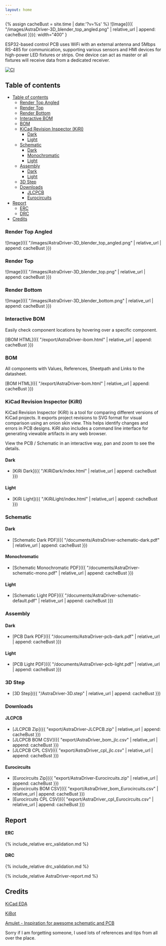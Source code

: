 ```yaml
---
layout: home
---
```


{% assign cacheBust = site.time | date:'?v=%s' %}
![Image]({{ "/images/AstraDriver-3D_blender_top_angled.png" | relative_url | append: cacheBust }}){: width="400" }

ESP32-based control PCB uses WiFi with an external antenna and 5Mbps RS-485
for communication, supporting various sensors and HMI devices for high-power 
LED fixtures or strips. One device can act as master or all fixtures will receive 
data from a dedicated receiver.


[![CI](https://github.com/alexanderp4580/astra-control-pcb/actions/workflows/ci.yml/badge.svg)](https://github.com/alexanderp4580/astra-control-pcb/actions/workflows/ci.yml)
## Table of contents

- [Table of contents](#table-of-contents)
  - [Render Top Angled](#render-top-angled)
  - [Render Top](#render-top)
  - [Render Bottom](#render-bottom)
  - [Interactive BOM](#interactive-bom)
  - [BOM](#bom)
  - [KiCad Revision Inspector (KiRI)](#kicad-revision-inspector-kiri)
    - [Dark](#dark)
    - [Light](#light)
  - [Schematic](#schematic)
    - [Dark](#dark-1)
    - [Monochromatic](#monochromatic)
    - [Light](#light-1)
  - [Assembly](#assembly)
    - [Dark](#dark-2)
    - [Light](#light-2)
  - [3D Step](#3d-step)
  - [Downloads](#downloads)
    - [JLCPCB](#jlcpcb)
    - [Eurocircuits](#eurocircuits)
- [Report](#report)
    - [ERC](#erc)
    - [DRC](#drc)
- [Credits](#credits)

### Render Top Angled

![Image]({{ "/images/AstraDriver-3D_blender_top_angled.png" | relative_url | append: cacheBust }})

### Render Top

![Image]({{ "/images/AstraDriver-3D_blender_top.png" | relative_url | append: cacheBust }})

### Render Bottom

![Image]({{ "/images/AstraDriver-3D_blender_bottom.png" | relative_url | append: cacheBust }})

### Interactive BOM

Easily check component locations by hovering over a specific component.

[IBOM HTML]({{ "/export/AstraDriver-ibom.html" | relative_url | append: cacheBust }})

### BOM

All components with Values, References, Sheetpath and Links to the datasheet.

[BOM HTML]({{ "/export/AstraDriver-bom.html" | relative_url | append: cacheBust }})

### KiCad Revision Inspector (KiRI)

KiCad Revision Inspector (KiRI) is a tool for comparing different versions of KiCad projects. It exports project revisions to SVG format for visual comparison using an onion skin view. This helps identify changes and errors in PCB designs. KiRI also includes a command line interface for generating viewable artifacts in any web browser.

View the PCB / Schematic in an interactive way, pan and zoom to see the details.

#### Dark

- [KiRi Dark]({{ "/KiRiDark/index.html" | relative_url | append: cacheBust }})

#### Light

- [KiRi Light]({{ "/KiRiLight/index.html" | relative_url | append: cacheBust }})

### Schematic

#### Dark

- [Schematic Dark PDF]({{ "/documents/AstraDriver-schematic-dark.pdf" | relative_url | append: cacheBust }})

#### Monochromatic

- [Schematic Monochromatic PDF]({{ "/documents/AstraDriver-schematic-mono.pdf" | relative_url | append: cacheBust }})

#### Light

- [Schematic Light PDF]({{ "/documents/AstraDriver-schematic-default.pdf" | relative_url | append: cacheBust }})

### Assembly

#### Dark

- [PCB Dark PDF]({{ "/documents/AstraDriver-pcb-dark.pdf" | relative_url | append: cacheBust }})

#### Light

- [PCB Light PDF]({{ "/documents/AstraDriver-pcb-light.pdf" | relative_url | append: cacheBust }})

### 3D Step

- [3D Step]({{ "/AstraDriver-3D.step" | relative_url | append: cacheBust }})


### Downloads

#### JLCPCB

- [JLCPCB Zip]({{ "export/AstraDriver-JLCPCB.zip" | relative_url | append: cacheBust }})
- [JLCPCB BOM CSV]({{ "export/AstraDriver_bom_jlc.csv" | relative_url | append: cacheBust }})
- [JLCPCB CPL CSV]({{ "export/AstraDriver_cpl_jlc.csv" | relative_url | append: cacheBust }})

#### Eurocircuits

- [Eurocircuits Zip]({{ "export/AstraDriver-Eurocircuits.zip" | relative_url | append: cacheBust }})
- [Eurocircuits BOM CSV]({{ "export/AstraDriver_bom_Eurocircuits.csv" | relative_url | append: cacheBust }})
- [Eurocircuits CPL CSV]({{ "export/AstraDriver_cpl_Eurocircuits.csv" | relative_url | append: cacheBust }})
  
## Report

#### ERC

{% include_relative erc_validation.md %}

#### DRC

{% include_relative drc_validation.md %}

{% include_relative AstraDriver-report.md %}


## Credits

[KiCad EDA](https://www.kicad.org)

[KiBot](https://github.com/INTI-CMNB/KiBot)

[Amulet - Inspiration for awesome schematic and PCB](https://github.com/EPFLXplore/XRE_LeggedRobot_HW)

Sorry if I am forgetting someone, I used lots of references and tips from all over the place.